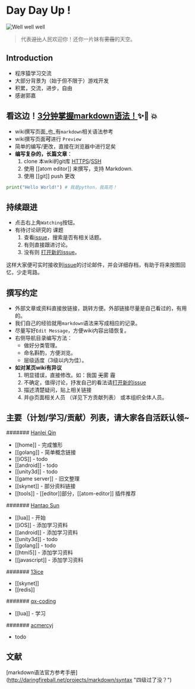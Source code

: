 # Day Day Up !
![Well well well](https://raw.githubusercontent.com/wiki/doubility-sky/daydayup/image/the_great_master.gif "前进吧骚年！伟大的领袖看好你呦！")
>代表~~逗比~~人民欢迎你！还你一片妹有~~雾霾~~的天空。

## Introduction
- 程序猿学习交流
- 大部分背景为（始于但不限于）游戏开发
- 积累，交流，进步，自由
- 感谢郭嘉

## 看这边！[3分钟掌握markdown语法！](https://guides.github.com/features/mastering-markdown/):sparkles::camel: :boom:
- wiki撰写页面_也_有`markdown`相关语法参考
- wiki撰写页面**可**进行 `Preview`
- 简单的编写/更改，直接在浏览器中进行足矣
- **编写复杂的，长篇文章**：
  1. clone 本wiki的git库 [HTTPS](https://github.com/doubility-sky/daydayup.wiki.git)/[SSH](git@github.com:doubility-sky/daydayup.wiki.git)  
  2. 使用 [[atom editor]] 来撰写，支持 Markdown.
  3. 使用 [[git]] push 更改

```python
print("Hello World!") # 我是python，我高亮！
```

## 持续跟进
- 点击右上角`Watching`按钮。
- 有待讨论研究的 课题
    1. 查看[issue](https://github.com/doubility-sky/daydayup/issues)，搜索是否有相关话题。
    2. 有则直接跟进讨论。
    3. 没有则 [打开新的issue](https://github.com/doubility-sky/daydayup/issues/new)。

这样大家便可实时接收到[issue](https://github.com/doubility-sky/daydayup/issues)的讨论邮件，并会详细存档，有助于将来按图回忆，少走弯路。

## 撰写约定
- 外部文章或资料直接放链接，跳转方便。外部链接尽量是自己看过的，有用的。
- 我们自己的经验就用`markdown`语法来写成相应的记录。
- 尽量写好`Edit Message`，方便wiki内容出错恢复。
- 右侧导航目录编写方法：
    + 做好分类管理。
    * 命名斟酌，方便浏览。
    - 层级适度（3级以内为佳）。
- **如对某页wiki有异议**
    1. 明显错误，直接修改。如：我国 ~~无~~雾 霾
    2. 不确定，值得讨论，抒发自己的看法请[打开新的issue](https://github.com/doubility-sky/daydayup/issues/new)
    3. 描述清楚疑问，贴上相关链接
    4. 并@页面相关人员 （详见下方贡献列表） 或本组织全体人员。

## 主要（计划/学习/贡献）列表，请大家各自活跃认领~
####### [Hanlei Qin](https://github.com/qinhanlei)
- [[home]] - 完成雏形
- [[golang]] - 简单概念链接
- [[iOS]] - todo
- [[android]] - todo
- [[unity3d]] - todo
- [[game server]] - 旧文整理
- [[skynet]] - 部分资料链接
- [[tools]] - [[editor]]部分，[[atom-editor]] 插件推荐

####### [Hantao Sun](https://github.com/sunhantao)
- [[lua]] - 开始
- [[iOS]] - 添加学习资料
- [[android]] - 添加学习资料
- [[unity3d]] - todo
- [[golang]] - todo
- [[html5]] - 添加学习资料
- [[javascript]] - 添加学习资料

####### [13ice](https://github.com/13ice)
- [[skynet]]  
- [[redis]]

####### [qx-coding](https://github.com/qx-coding)
- [[lua]] - 学习

####### [acmercyj](https://github.com/acmercyj)
- todo


## 文献
[markdown语法官方参考手册] (http://daringfireball.net/projects/markdown/syntax "四级过了没？")
